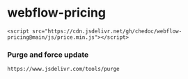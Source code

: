 # webflow-pricing

```
<script src="https://cdn.jsdelivr.net/gh/chedoc/webflow-pricing@main/js/price.min.js"></script>
```

### Purge and force update

```
https://www.jsdelivr.com/tools/purge
```
